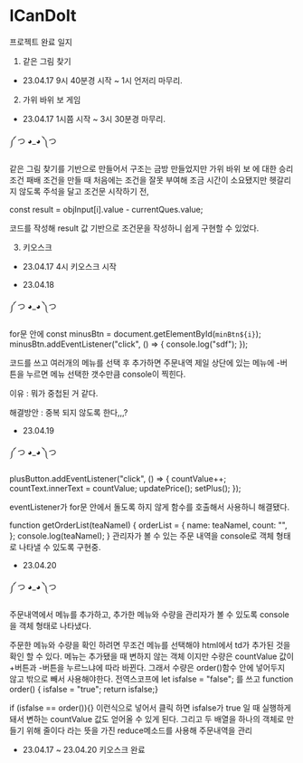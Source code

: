 # ICanDoIt

프로젝트 완료 일지

1. 같은 그림 찾기

- 23.04.17 9시 40분경 시작 ~ 1시 언저리 마무리.

2. 가위 바위 보 게임

- 23.04.17 1시쯤 시작 ~ 3시 30분경 마무리.

༼ つ ◕_◕ ༽つ

같은 그림 찾기를 기반으로 만들어서 구조는 금방 만들었지만 가위 바위 보 에 대한 승리 조건 패배 조건을 만들 때 처음에는 조건을 잘못 부여해 조금 시간이 소요됐지만 헷갈리지 않도록 주석을 달고 조건문 시작하기 전,

const result = objInput[i].value - currentQues.value;

코드를 작성해 result 값 기반으로 조건문을 작성하니 쉽게 구현할 수 있었다.

3. 키오스크

- 23.04.17 4시 키오스크 시작

- 23.04.18

༼ つ ◕_◕ ༽つ

for문 안에
const minusBtn = document.getElementById(`minBtn${i}`);
minusBtn.addEventListener("click", () => {
console.log("sdf");
});

코드를 쓰고 여러개의 메뉴를 선택 후 추가하면 주문내역 제일 상단에 있는 메뉴에 -버튼을 누르면 메뉴 선택한 갯수만큼 console이 찍힌다.

이유 : 뭐가 중첩된 거 같다.

해결방안 : 중복 되지 않도록 한다,,,?

- 23.04.19

༼ つ ◕_◕ ༽つ

plusButton.addEventListener("click", () => {
countValue++;
countText.innerText = countValue;
updatePrice();
setPlus();
});

eventListener가 for문 안에서 돌도록 하지 않게 함수를 호출해서 사용하니 해결됐다.

function getOrderList(teaNameI) {
orderList = {
name: teaNameI,
count: "",
};
console.log(teaNameI);
}
관리자가 볼 수 있는 주문 내역을 console로 객체 형태로 나타낼 수 있도록 구현중.

- 23.04.20

༼ つ ◕_◕ ༽つ

주문내역에서 메뉴를 추가하고, 추가한 메뉴와 수량을 관리자가 볼 수 있도록 console을 객체 형태로 나타냈다.

주문한 메뉴와 수량을 확인 하려면 무조건 메뉴를 선택해야 html에서 td가 추가된 것을 확인 할 수 있다. 메뉴는 추가됐을 때 변하지 않는 객체 이지만 수량은 countValue 값이 +버튼과 -버튼을 누르느냐에 따라 바뀐다. 그래서 수량은 order()함수 안에 넣어두지 않고 밖으로 빼서 사용해야한다. 전역스코프에
let isfalse = "false"; 를 쓰고
function order()
{ isfalse = "true";
return isfalse;}

if (isfalse == order()){}
이런식으로 넣어서 클릭 하면
isfalse가 true 일 때 실행하게 돼서 변하는 countValue 값도 얻어올 수 있게 된다.
그리고 두 배열을 하나의 객체로 만들기 위해 줄이다 라는 뜻을 가진 reduce메소드를 사용해 주문내역을 관리

- 23.04.17 ~ 23.04.20 키오스크 완료
